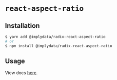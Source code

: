 # `react-aspect-ratio`

## Installation

```sh
$ yarn add @implydata/radix-react-aspect-ratio
# or
$ npm install @implydata/radix-react-aspect-ratio
```

## Usage

View docs [here](https://radix-ui.com/primitives/docs/utilities/aspect-ratio).
